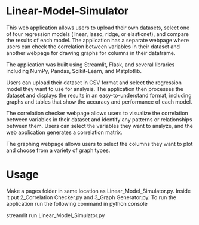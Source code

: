# Linear-Model-Simulator
This web application allows users to upload their own datasets, select one of four regression models (linear, lasso, ridge, or elasticnet), and compare the results of each model. The application has a separate webpage where users can check the correlation between variables in their dataset and another webpage for drawing graphs for columns in their dataframe.

The application was built using Streamlit, Flask, and several libraries including NumPy, Pandas, Scikit-Learn, and Matplotlib.

Users can upload their dataset in CSV format and select the regression model they want to use for analysis. The application then processes the dataset and displays the results in an easy-to-understand format, including graphs and tables that show the accuracy and performance of each model.

The correlation checker webpage allows users to visualize the correlation between variables in their dataset and identify any patterns or relationships between them. Users can select the variables they want to analyze, and the web application generates a correlation matrix.

The graphing webpage allows users to select the columns they want to plot and choose from a variety of graph types.


# Usage
Make a pages folder in same location as Linear_Model_Simulator.py. Inside it put 2_Correlation Checker.py and 3_Graph Generator.py.
To run the application run the following command in python console

streamlit run Linear_Model_Simulator.py
